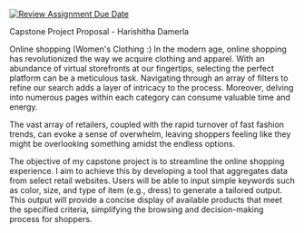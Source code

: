 [![Review Assignment Due Date](https://classroom.github.com/assets/deadline-readme-button-24ddc0f5d75046c5622901739e7c5dd533143b0c8e959d652212380cedb1ea36.svg)](https://classroom.github.com/a/1lXY_Wlg)

Capstone Project Proposal - Harishitha Damerla

Online shopping (Women's Clothing :)
In the modern age, online shopping has revolutionized the way we acquire clothing and apparel. With an abundance of virtual storefronts at our fingertips, selecting the perfect platform can be a meticulous task. Navigating through an array of filters to refine our search adds a layer of intricacy to the process. Moreover, delving into numerous pages within each category can consume valuable time and energy.

The vast array of retailers, coupled with the rapid turnover of fast fashion trends, can evoke a sense of overwhelm, leaving shoppers feeling like they might be overlooking something amidst the endless options.

The objective of my capstone project is to streamline the online shopping experience. I aim to achieve this by developing a tool that aggregates data from select retail websites. Users will be able to input simple keywords such as color, size, and type of item (e.g., dress) to generate a tailored output. This output will provide a concise display of available products that meet the specified criteria, simplifying the browsing and decision-making process for shoppers.

